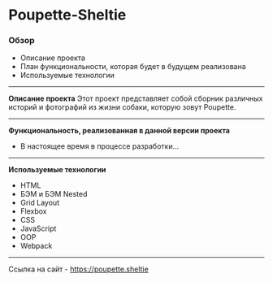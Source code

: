 # Poupette-Sheltie

### Обзор
* Описание проекта
* План функциональности, которая будет в будущем реализована
* Используемые технологии
****
**Описание проекта**
Этот проект представляет собой сборник различных историй и фотографий из
жизни собаки, которую зовут Poupette.
****
**Функциональность, реализованная в данной версии проекта**
* В настоящее время в процессе разработки...
****
**Используемые технологии**
* HTML
* БЭМ и БЭМ Nested
* Grid Layout
* Flexbox
* CSS
* JavaScript
* OOP
* Webpack
****
Ссылка на сайт - https://poupette.sheltie